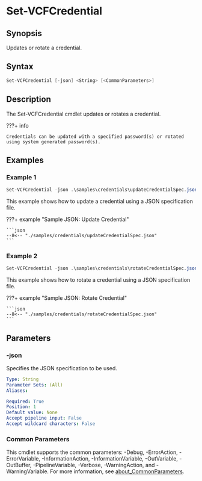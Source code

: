# Set-VCFCredential

## Synopsis

Updates or rotate a credential.

## Syntax

```powershell
Set-VCFCredential [-json] <String> [<CommonParameters>]
```

## Description

The Set-VCFCredential cmdlet updates or rotates a credential.

???+ info

    Credentials can be updated with a specified password(s) or rotated using system generated password(s).

## Examples

### Example 1

```powershell
Set-VCFCredential -json .\samples\credentials\updateCredentialSpec.json
```

This example shows how to update a credential using a JSON specification file.

???+ example "Sample JSON: Update Credential"

    ```json
    --8<-- "./samples/credentials/updateCredentialSpec.json"
    ```

### Example 2

```powershell
Set-VCFCredential -json .\samples\credentials\rotateCredentialSpec.json
```

This example shows how to rotate a credential using a JSON specification file.

???+ example "Sample JSON: Rotate Credential"

    ```json
    --8<-- "./samples/credentials/rotateCredentialSpec.json"
    ```

## Parameters

### -json

Specifies the JSON specification to be used.

```yaml
Type: String
Parameter Sets: (All)
Aliases:

Required: True
Position: 1
Default value: None
Accept pipeline input: False
Accept wildcard characters: False
```

### Common Parameters

This cmdlet supports the common parameters: -Debug, -ErrorAction, -ErrorVariable, -InformationAction, -InformationVariable, -OutVariable, -OutBuffer, -PipelineVariable, -Verbose, -WarningAction, and -WarningVariable. For more information, see [about_CommonParameters](http://go.microsoft.com/fwlink/?LinkID=113216).
